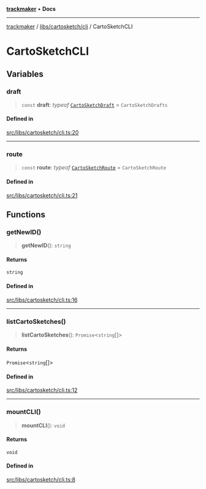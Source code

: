 [**trackmaker**](../../../../README.md) • **Docs**

***

[trackmaker](../../../../modules.md) / [libs/cartosketch/cli](../README.md) / CartoSketchCLI

# CartoSketchCLI

## Variables

### draft

> `const` **draft**: *typeof* [`CartoSketchDraft`](../../draft/namespaces/CartoSketchDraft.md) = `CartoSketchDrafts`

#### Defined in

[src/libs/cartosketch/cli.ts:20](https://github.com/Anson2251/trackmaker/blob/542e2b29ae5b4a888f6d924839d95f01680fd96f/src/libs/cartosketch/cli.ts#L20)

***

### route

> `const` **route**: *typeof* [`CartoSketchRoute`](../../namespaces/CartoSketch/namespaces/Routes/namespaces/CartoSketchRoute.md) = `CartoSketchRoute`

#### Defined in

[src/libs/cartosketch/cli.ts:21](https://github.com/Anson2251/trackmaker/blob/542e2b29ae5b4a888f6d924839d95f01680fd96f/src/libs/cartosketch/cli.ts#L21)

## Functions

### getNewID()

> **getNewID**(): `string`

#### Returns

`string`

#### Defined in

[src/libs/cartosketch/cli.ts:16](https://github.com/Anson2251/trackmaker/blob/542e2b29ae5b4a888f6d924839d95f01680fd96f/src/libs/cartosketch/cli.ts#L16)

***

### listCartoSketches()

> **listCartoSketches**(): `Promise`\<`string`[]\>

#### Returns

`Promise`\<`string`[]\>

#### Defined in

[src/libs/cartosketch/cli.ts:12](https://github.com/Anson2251/trackmaker/blob/542e2b29ae5b4a888f6d924839d95f01680fd96f/src/libs/cartosketch/cli.ts#L12)

***

### mountCLI()

> **mountCLI**(): `void`

#### Returns

`void`

#### Defined in

[src/libs/cartosketch/cli.ts:8](https://github.com/Anson2251/trackmaker/blob/542e2b29ae5b4a888f6d924839d95f01680fd96f/src/libs/cartosketch/cli.ts#L8)
